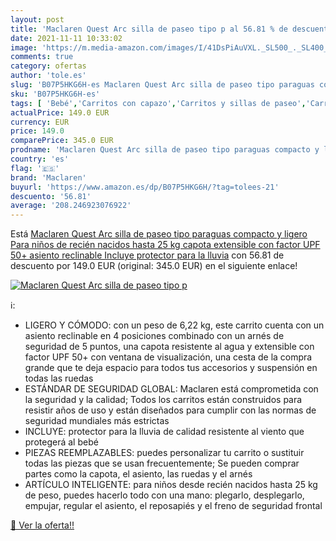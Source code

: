 ```yaml
---
layout: post
title: 'Maclaren Quest Arc silla de paseo tipo p al 56.81 % de descuento'
date: 2021-11-11 10:33:02
image: 'https://m.media-amazon.com/images/I/41DsPiAuVXL._SL500_._SL400_.jpg'
comments: true
category: ofertas
author: 'tole.es'
slug: 'B07P5HKG6H-es Maclaren Quest Arc silla de paseo tipo paraguas compacto y...'
sku: 'B07P5HKG6H-es'
tags: [ 'Bebé','Carritos con capazo','Carritos y sillas de paseo','Carritos, sillas de paseo y accesorios','maclaren','nacido','recién', ]
actualPrice: 149.0 EUR
currency: EUR
price: 149.0
comparePrice: 345.0 EUR
prodname: 'Maclaren Quest Arc silla de paseo tipo paraguas compacto y ligero  Para niños de recién nacidos hasta 25 kg  capota extensible con factor UPF 50+  asiento reclinable  Incluye protector para la lluvia'
country: 'es'
flag: '🇪🇸'
brand: 'Maclaren'
buyurl: 'https://www.amazon.es/dp/B07P5HKG6H/?tag=tolees-21'
descuento: '56.81'
average: '208.246923076922'
---
```


Está [Maclaren Quest Arc silla de paseo tipo paraguas compacto y ligero  Para niños de recién nacidos hasta 25 kg  capota extensible con factor UPF 50+  asiento reclinable  Incluye protector para la lluvia](https://www.amazon.es/dp/B07P5HKG6H/?tag=tolees-21) con 56.81 de descuento por 149.0 EUR (original: 345.0 EUR) en el siguiente enlace!

[![Maclaren Quest Arc silla de paseo tipo p](https://m.media-amazon.com/images/I/41DsPiAuVXL._SL500_._SL400_.jpg)](https://www.amazon.es/dp/B07P5HKG6H/?tag=tolees-21)

ℹ️:

- LIGERO Y CÓMODO: con un peso de 6,22 kg, este carrito cuenta con un asiento reclinable en 4 posiciones combinado con un arnés de seguridad de 5 puntos, una capota resistente al agua y extensible con factor UPF 50+ con ventana de visualización, una cesta de la compra grande que te deja espacio para todos tus accesorios y suspensión en todas las ruedas
- ESTÁNDAR DE SEGURIDAD GLOBAL: Maclaren está comprometida con la seguridad y la calidad; Todos los carritos están construidos para resistir años de uso y están diseñados para cumplir con las normas de seguridad mundiales más estrictas
- INCLUYE: protector para la lluvia de calidad resistente al viento que protegerá al bebé
- PIEZAS REEMPLAZABLES: puedes personalizar tu carrito o sustituir todas las piezas que se usan frecuentemente; Se pueden comprar partes como la capota, el asiento, las ruedas y el arnés
- ARTÍCULO INTELIGENTE: para niños desde recién nacidos hasta 25 kg de peso, puedes hacerlo todo con una mano: plegarlo, desplegarlo, empujar, regular el asiento, el reposapiés y el freno de seguridad frontal

[🛒 Ver la oferta!!](https://www.amazon.es/dp/B07P5HKG6H/?tag=tolees-21)
